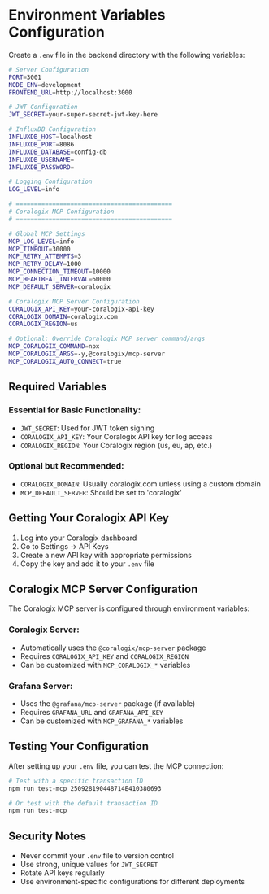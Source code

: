 # Environment Variables Configuration

Create a `.env` file in the backend directory with the following variables:

```bash
# Server Configuration
PORT=3001
NODE_ENV=development
FRONTEND_URL=http://localhost:3000

# JWT Configuration
JWT_SECRET=your-super-secret-jwt-key-here

# InfluxDB Configuration
INFLUXDB_HOST=localhost
INFLUXDB_PORT=8086
INFLUXDB_DATABASE=config-db
INFLUXDB_USERNAME=
INFLUXDB_PASSWORD=

# Logging Configuration
LOG_LEVEL=info

# ===========================================
# Coralogix MCP Configuration
# ===========================================

# Global MCP Settings
MCP_LOG_LEVEL=info
MCP_TIMEOUT=30000
MCP_RETRY_ATTEMPTS=3
MCP_RETRY_DELAY=1000
MCP_CONNECTION_TIMEOUT=10000
MCP_HEARTBEAT_INTERVAL=60000
MCP_DEFAULT_SERVER=coralogix

# Coralogix MCP Server Configuration
CORALOGIX_API_KEY=your-coralogix-api-key
CORALOGIX_DOMAIN=coralogix.com
CORALOGIX_REGION=us

# Optional: Override Coralogix MCP server command/args
MCP_CORALOGIX_COMMAND=npx
MCP_CORALOGIX_ARGS=-y,@coralogix/mcp-server
MCP_CORALOGIX_AUTO_CONNECT=true
```

## Required Variables

### Essential for Basic Functionality:
- `JWT_SECRET`: Used for JWT token signing
- `CORALOGIX_API_KEY`: Your Coralogix API key for log access
- `CORALOGIX_REGION`: Your Coralogix region (us, eu, ap, etc.)

### Optional but Recommended:
- `CORALOGIX_DOMAIN`: Usually coralogix.com unless using a custom domain
- `MCP_DEFAULT_SERVER`: Should be set to 'coralogix'

## Getting Your Coralogix API Key

1. Log into your Coralogix dashboard
2. Go to Settings → API Keys
3. Create a new API key with appropriate permissions
4. Copy the key and add it to your `.env` file

## Coralogix MCP Server Configuration

The Coralogix MCP server is configured through environment variables:

### Coralogix Server:
- Automatically uses the `@coralogix/mcp-server` package
- Requires `CORALOGIX_API_KEY` and `CORALOGIX_REGION`
- Can be customized with `MCP_CORALOGIX_*` variables

### Grafana Server:
- Uses the `@grafana/mcp-server` package (if available)
- Requires `GRAFANA_URL` and `GRAFANA_API_KEY`
- Can be customized with `MCP_GRAFANA_*` variables

## Testing Your Configuration

After setting up your `.env` file, you can test the MCP connection:

```bash
# Test with a specific transaction ID
npm run test-mcp 250928190448714E410380693

# Or test with the default transaction ID
npm run test-mcp
```

## Security Notes

- Never commit your `.env` file to version control
- Use strong, unique values for `JWT_SECRET`
- Rotate API keys regularly
- Use environment-specific configurations for different deployments
